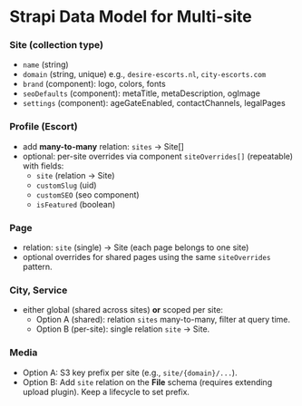 # Strapi Data Model for Multi-site

### Site (collection type)
- `name` (string)
- `domain` (string, unique) e.g., `desire-escorts.nl`, `city-escorts.com`
- `brand` (component): logo, colors, fonts
- `seoDefaults` (component): metaTitle, metaDescription, ogImage
- `settings` (component): ageGateEnabled, contactChannels, legalPages

### Profile (Escort)
- add **many-to-many** relation: `sites` → Site[]
- optional: per-site overrides via component `siteOverrides[]` (repeatable) with fields:
  - `site` (relation → Site)
  - `customSlug` (uid)
  - `customSEO` (seo component)
  - `isFeatured` (boolean)

### Page
- relation: `site` (single) → Site (each page belongs to one site)
- optional overrides for shared pages using the same `siteOverrides` pattern.

### City, Service
- either global (shared across sites) **or** scoped per site:
  - Option A (shared): relation `sites` many-to-many, filter at query time.
  - Option B (per-site): single relation `site` → Site.

### Media
- Option A: S3 key prefix per site (e.g., `site/{domain}/...`).
- Option B: Add `site` relation on the **File** schema (requires extending upload plugin). Keep a lifecycle to set prefix.
